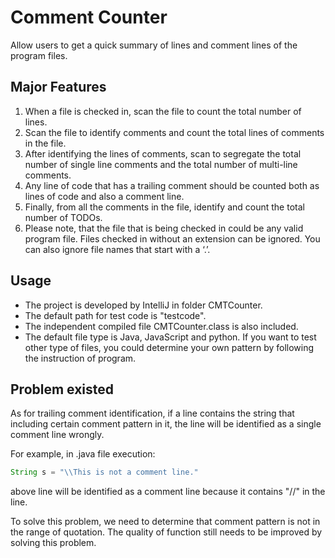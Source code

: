# Comment Counter
Allow users to get a quick summary of lines and comment lines of the program files.

## Major Features
1) When a file is checked in, scan the file to count the total number of lines.
2) Scan the file to identify comments and count the total lines of comments in the file.
3) After identifying the lines of comments, scan to segregate the total number of single line
comments and the total number of multi-line comments.
4) Any line of code that has a trailing comment should be counted both as lines of code
and also a comment line.
5) Finally, from all the comments in the file, identify and count the total number of TODOs.
6) Please note, that the file that is being checked in could be any valid program file. Files
checked in without an extension can be ignored. You can also ignore file names that
start with a ‘.’.

## Usage
- The project is developed by IntelliJ in folder CMTCounter.
- The default path for test code is "testcode".
- The independent compiled file CMTCounter.class is also included.
- The default file type is Java, JavaScript and python. If you want to test other type of files, you could determine your own pattern by following the instruction of program.

## Problem existed
As for trailing comment identification, if a line contains the string that including certain comment pattern in it, the line will be identified as a single comment line wrongly.

For example, in .java file execution:
```java
String s = "\\This is not a comment line."
```
above line will be identified as a comment line because it contains "//" in the line.

To solve this problem, we need to determine that comment pattern is not in the range of quotation. The quality of function still needs to be improved by solving this problem.
